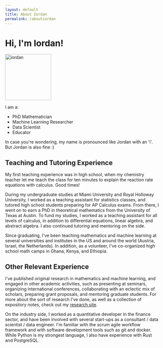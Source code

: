 ```yaml
---
layout: default
title: About Iordan
permalink: /aboutiordan
---
```


# Hi, I'm Iordan!

<img src="../assets/img/iordan1.jpg" alt="iordan" width="150"/>

I am a:

* PhD Mathematician
* Machine Learning Researcher
* Data Scientist
* Educator

In case you're wondering, my name is pronounced like Jordan with an 'i'. But Jordan is also fine :) 


## Teaching and Tutoring Experience

My first teaching experience was in high school, when my chemistry teacher let me teach the class for ten minutes to explain the reaction rate equations with calculus. Good times! 
  
During my undergraduate studies at Miami University and Royal Holloway University, I worked as a teaching assistant for statistics classes, and tutored high school students preparing for AP Calculus exams. From there, I went on to earn a PhD in theoretical mathematics from the University of Texas at Austin. To fund my studies, I worked as a teaching assistant for all levels of calculus, in addition to differential equations, linear algebra, and abstract algebra. I also continued tutoring and mentoring on the side.
    
Since graduating, I've been teaching mathematics and machine learning at several universities and institutes in the US and around the world (Austria, Israel, the Netherlands). In addition, as a volunteer, I've co-organized high school math camps in Ghana, Kenya, and Ethiopia.

## Other Relevant Experience 

I've published original research in mathematics and machine learning, and engaged in other academic activities, such as presenting at seminars, organizing international conferences, collaborating with an eclectic mix of scholars, preparing grant proposals, and mentoring graduate students. For more about the sort of research I've done, as well as a collection of expository notes, check out my [research site](https://ivganev.github.io/).

On the industry side, I worked as a quantitative developer in the finance sector, and have been involved with several start-ups as a consultant / data scientist / data engineer. I'm familiar with the scrum agile workflow framework and with software development tools such as git and docker. While Python is my strongest language, I also have experience with Rust and PostgreSQL. 
